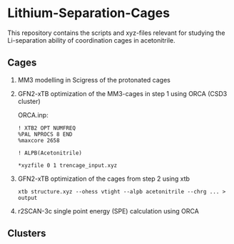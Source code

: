 # Lithium-Separation-Cages
This repository contains the scripts and xyz-files relevant for studying the Li-separation ability of coordination cages in acetonitrile.


## Cages
1) MM3 modelling in Scigress of the protonated cages
2) GFN2-xTB optimization of the MM3-cages in step 1 using ORCA (CSD3 cluster)

   ORCA.inp:
   ```
   ! XTB2 OPT NUMFREQ
   %PAL NPROCS 8 END
   %maxcore 2658

   ! ALPB(Acetonitrile)

   *xyzfile 0 1 trencage_input.xyz
   ```

3) GFN2-xTB optimization of the cages from step 2 using xtb

   ```
   xtb structure.xyz --ohess vtight --alpb acetonitrile --chrg ... > output
   ```

4) r2SCAN-3c single point energy (SPE) calculation using ORCA

## Clusters

